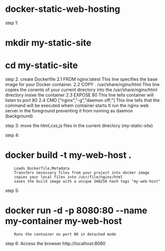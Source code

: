 # docker-static-web-hosting

step 1:
  # mkdir my-static-site
  # cd my-static-site

step 2:
  create Dockerfile
     2.1   FROM nginx:latest
        This line specifies the base image for your Docker container.
     2.2    COPY . /usr/share/nginx/html
        This line copies the conents of your current directory into the /usr/share/nginx/html directory insixe the container
     2.3     EXPOSE 80
        This line tells container will listen to port 80
     2.4     CMD ["nginx","-g","daemon off;"]
         This line tells that the command will be executed whem container starts
         It run the nginx web server in the foreground preventing  it from running as daemon (background)

step 3:
        move the html,css,js files in the current directory (my-static-site)

step 4:
  # docker build -t my-web-host .
        Loads Dockerfile,Metadata
        Transfers necessary files from your project into docker image
        copies your local files into /usr/file/nginx/html
        saves the build image with a unique SHA256 hash tags "my-web-host"

step 5:
  # docker run -d -p 8080:80 --name my-container my-web-host
        Runs the container on port 80 in detached mode

step 6:
  Access the browser 
        http://localhost:8080
        
     
